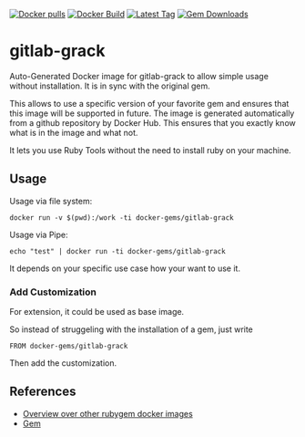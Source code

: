 [![Docker pulls](https://img.shields.io/docker/pulls/rubygem/gitlab-grack.svg)](https://hub.docker.com/r/rubygem/gitlab-grack/)
[![Docker Build](https://img.shields.io/docker/automated/rubygem/gitlab-grack.svg)](https://hub.docker.com/r/rubygem/gitlab-grack/)
[![Latest Tag](https://img.shields.io/github/tag/docker-rubygem/gitlab-grack.svg)](https://hub.docker.com/r/rubygem/gitlab-grack/)
[![Gem Downloads](https://img.shields.io/gem/dt/gitlab-grack.svg)](https://rubygems.org/gems/gitlab-grack/)
# gitlab-grack

Auto-Generated Docker image for gitlab-grack to allow simple usage without installation.
It is in sync with the original gem.

This allows to use a specific version of your favorite gem and ensures that this image will be supported in future.
The image is generated automatically from a github repository by Docker Hub.
This ensures that you exactly know what is in the image and what not.

It lets you use Ruby Tools without the need to install ruby on your machine.

## Usage

Usage via file system:

`docker run -v $(pwd):/work -ti docker-gems/gitlab-grack`

Usage via Pipe:

`echo "test" | docker run -ti docker-gems/gitlab-grack`

It depends on your specific use case how your want to use it.

### Add Customization

For extension, it could be used as base image.

So instead of struggeling with the installation of a gem, just write

`FROM docker-gems/gitlab-grack`

Then add the customization.

## References

 - [Overview over other rubygem docker images](https://github.com/thinkbot/docker-rubygem)
 - [Gem](https://rubygems.org/gems/gitlab-grack/)
